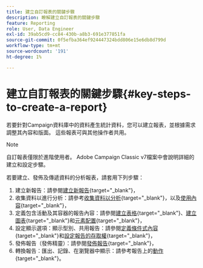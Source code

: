 ```yaml
---
title: 建立自訂報表的關鍵步驟
description: 瞭解建立自訂報表的關鍵步驟
feature: Reporting
role: User, Data Engineer
exl-id: 39ab5cd9-cc84-430b-a8b3-691e377851fa
source-git-commit: 0f5efba364ef924447324bdd806e15e6db8d799d
workflow-type: tm+mt
source-wordcount: '191'
ht-degree: 1%

---
```


# 建立自訂報表的關鍵步驟{#key-steps-to-create-a-report}

若要針對Campaign資料庫中的資料產生統計資料，您可以建立報表，並根據需求調整其內容和版面。 這些報表可與其他操作者共用。

>[!NOTE]
>
>自訂報表僅限於進階使用者。 Adobe Campaign Classic v7檔案中會說明詳細的建立和設定步驟。

若要建立、發佈及傳遞資料的分析報表，請套用下列步驟：

1. 建立新報告：請參閱[建立新報告](https://experienceleague.adobe.com/docs/campaign-classic/using/reporting/creating-new-reports/creating-a-new-report.html?lang=zh-Hant){target="_blank"}，
1. 收集資料以進行分析：請參考[收集資料以分析](https://experienceleague.adobe.com/docs/campaign-classic/using/reporting/creating-new-reports/collecting-data-to-analyze.html?lang=zh-Hant){target="_blank"}，以及[使用內容](https://experienceleague.adobe.com/docs/campaign-classic/using/reporting/creating-new-reports/collecting-data-to-analyze.html?lang=zh-Hant){target="_blank"}，
1. 定義包含活動及其容器的報告內容：請參閱[建立表格](https://experienceleague.adobe.com/docs/campaign-classic/using/reporting/creating-new-reports/creating-a-table.html?lang=zh-Hant){target="_blank"}、[建立圖表](https://experienceleague.adobe.com/docs/campaign-classic/using/reporting/creating-new-reports/creating-a-chart.html?lang=zh-Hant){target="_blank"}和[元素配置](https://experienceleague.adobe.com/docs/campaign-classic/using/reporting/creating-new-reports/element-layout.html?lang=zh-Hant){target="_blank"}，
1. 設定顯示選項：顯示型別、共用報告：請參閱[定義條件式內容](https://experienceleague.adobe.com/docs/campaign-classic/using/reporting/creating-new-reports/defining-a-conditional-content.html?lang=zh-Hant){target="_blank"}和[設定報告的存取權](https://experienceleague.adobe.com/docs/campaign-classic/using/reporting/creating-new-reports/configuring-access-to-the-report.html?lang=zh-Hant){target="_blank"}，
1. 發佈報告（發佈精靈）：請參閱[發佈報告](https://experienceleague.adobe.com/docs/campaign-classic/using/reporting/creating-new-reports/configuring-access-to-the-report.html?lang=zh-Hant#publishing-the-report){target="_blank"}，
1. 轉換報告：匯出、記錄、在瀏覽器中顯示：請參考報告上的[動作](https://experienceleague.adobe.com/docs/campaign-classic/using/reporting/creating-new-reports/actions-on-reports.html?lang=zh-Hant){target="_blank"}。
